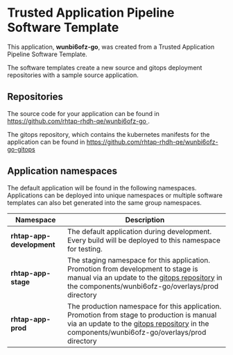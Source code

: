 # Trusted Application Pipeline Software Template

This application, **wunbi6ofz-go**, was created from a Trusted Application Pipeline Software Template.

The software templates create a new source and gitops deployment repositories with a sample source application. 

## Repositories

The source code for your application can be found in [https://github.com/rhtap-rhdh-qe/wunbi6ofz-go ](https://github.com/rhtap-rhdh-qe/wunbi6ofz-go ).
 
The gitops repository, which contains the kubernetes manifests for the application can be found in 
[https://github.com/rhtap-rhdh-qe/wunbi6ofz-go-gitops ](https://github.com/rhtap-rhdh-qe/wunbi6ofz-go-gitops ) 

## Application namespaces 

The default application will be found in the following namespaces. Applications can be deployed into unique namespaces or multiple software templates can also bet generated into the same group namespaces.  

|  Namespace   |  Description   |  
| -------- | -------- |   
| **rhtap-app-development** | The default application during development. Every build will be deployed to this namespace for testing. | 
| **rhtap-app-stage** | The staging namespace for this application. Promotion from development to stage is manual via an update to the [gitops repository](https://github.com/rhtap-rhdh-qe/wunbi6ofz-go-gitops ) in the components/wunbi6ofz-go/overlays/prod directory |  
| **rhtap-app-prod** | The production namespace for this application. Promotion from stage to production is manual via an update to the [gitops repository](https://github.com/rhtap-rhdh-qe/wunbi6ofz-go-gitops ) in the components/wunbi6ofz-go/overlays/prod directory | 